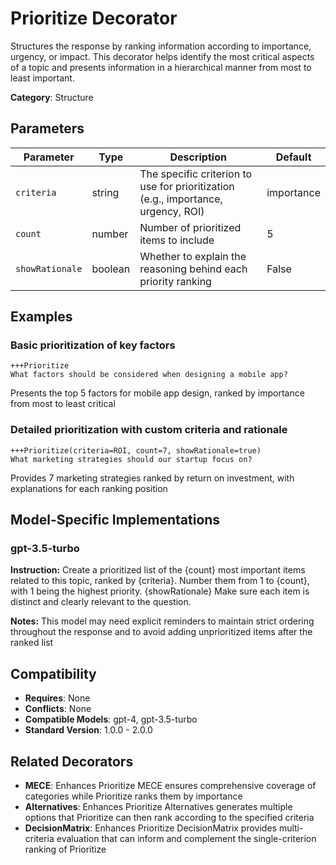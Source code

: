 # Prioritize Decorator

Structures the response by ranking information according to importance, urgency, or impact. This decorator helps identify the most critical aspects of a topic and presents information in a hierarchical manner from most to least important.

**Category**: Structure

## Parameters

| Parameter | Type | Description | Default |
|-----------|------|-------------|--------|
| `criteria` | string | The specific criterion to use for prioritization (e.g., importance, urgency, ROI) | importance |
| `count` | number | Number of prioritized items to include | 5 |
| `showRationale` | boolean | Whether to explain the reasoning behind each priority ranking | False |

## Examples

### Basic prioritization of key factors

```
+++Prioritize
What factors should be considered when designing a mobile app?
```

Presents the top 5 factors for mobile app design, ranked by importance from most to least critical

### Detailed prioritization with custom criteria and rationale

```
+++Prioritize(criteria=ROI, count=7, showRationale=true)
What marketing strategies should our startup focus on?
```

Provides 7 marketing strategies ranked by return on investment, with explanations for each ranking position

## Model-Specific Implementations

### gpt-3.5-turbo

**Instruction:** Create a prioritized list of the {count} most important items related to this topic, ranked by {criteria}. Number them from 1 to {count}, with 1 being the highest priority. {showRationale} Make sure each item is distinct and clearly relevant to the question.

**Notes:** This model may need explicit reminders to maintain strict ordering throughout the response and to avoid adding unprioritized items after the ranked list


## Compatibility

- **Requires**: None
- **Conflicts**: None
- **Compatible Models**: gpt-4, gpt-3.5-turbo
- **Standard Version**: 1.0.0 - 2.0.0

## Related Decorators

- **MECE**: Enhances Prioritize MECE ensures comprehensive coverage of categories while Prioritize ranks them by importance
- **Alternatives**: Enhances Prioritize Alternatives generates multiple options that Prioritize can then rank according to the specified criteria
- **DecisionMatrix**: Enhances Prioritize DecisionMatrix provides multi-criteria evaluation that can inform and complement the single-criterion ranking of Prioritize
